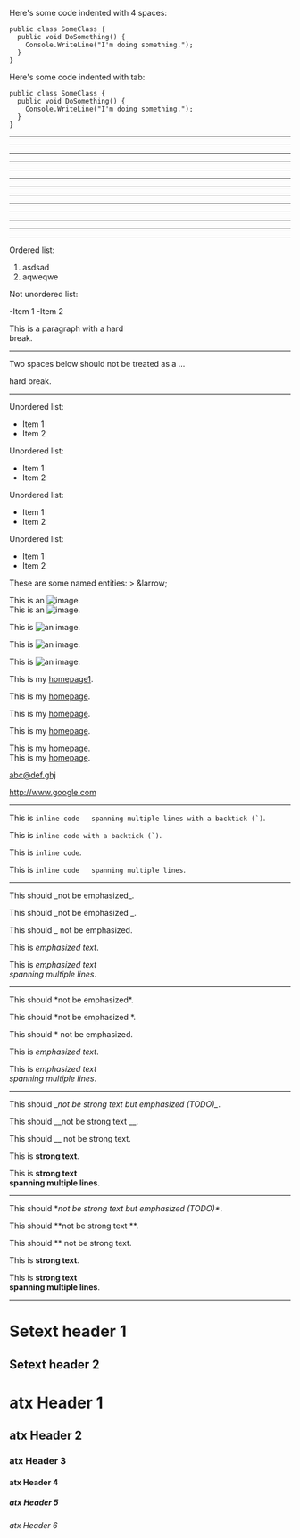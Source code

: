 Here's some code indented with 4 spaces:

    public class SomeClass {
      public void DoSomething() {
        Console.WriteLine("I'm doing something.");
      }
    }

Here's some code indented with tab:

	public class SomeClass {
	  public void DoSomething() {
	    Console.WriteLine("I'm doing something.");
	  }
	}

* * * * 

* * * *

* * * *

* * *

- - - - -

- - - -

- - -


****

***

***

-----

----

---

Ordered list:

1. asdsad
2. aqweqwe

Not unordered list:

-Item 1
-Item 2

This is a paragraph with a hard  
break.

***

Two spaces below should not be treated as a ...
  
hard break.

***

Unordered list:

 + Item 1
 + Item 2

Unordered list:

 - Item 1
 - Item 2

Unordered list:

  * Item 1
  * Item 2

Unordered list:

* Item 1
* Item 2

These are some named entities: &gt; &larrow;

This is an ![image][lorem1].  
This is an ![image][lorem2].

[lorem1]: http://lorempixel.com/output/abstract-q-c-32-32-9.jpg
[lorem2]: http://lorempixel.com/output/abstract-q-c-32-32-9.jpg "Lorem Pixel"

This is ![an image](http://lorempixel.com/output/abstract-q-c-32-32-9.jpg "Lorem Pixel").

This is ![an image](http://lorempixel.com/output/abstract-q-c-32-32-9.jpg "").

This is ![an image](http://lorempixel.com/output/abstract-q-c-32-32-9.jpg).

This is my [homepage1][].

This is my [homepage](http://www.marekstoj.com "Click me!").

This is my [homepage](http://www.marekstoj.com "").

This is my [homepage](http://www.marekstoj.com).

This is my [homepage][homepage1].  
This is my [homepage][homepage2].

[homepage1]: http://www.marekstoj.com
[homepage2]: http://www.marekstoj.com "My Homepage"

<abc@def.ghj>

http://www.google.com

---

This is ``inline code  
spanning multiple lines with a backtick (`)``.

This is ``inline code with a backtick (`)``.

This is `inline code`.

This is `inline code  
spanning multiple lines`.

---

This should \_not be emphasized\_.

This should _not be emphasized _.

This should _ not be emphasized.

This is _emphasized text_.

This is _emphasized text  
spanning multiple lines_.

---

This should \*not be emphasized\*.

This should *not be emphasized *.

This should * not be emphasized.

This is *emphasized text*.

This is *emphasized text  
spanning multiple lines*.

---

This should \__not be strong text but emphasized (TODO)\__.

This should __not be strong text __.

This should __ not be strong text.

This is __strong text__.

This is __strong text  
spanning multiple lines__.

---

This should \**not be strong text but emphasized (TODO)\**.

This should **not be strong text **.

This should ** not be strong text.

This is **strong text**.

This is **strong text  
spanning multiple lines**.

---

Setext header 1 
===============

Setext header 2
---------------

# atx Header 1

## atx Header 2

### atx Header 3

#### atx Header 4

##### atx Header 5

###### atx Header 6
